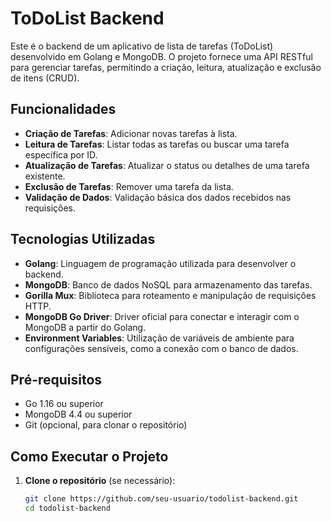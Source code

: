 # ToDoList Backend

Este é o backend de um aplicativo de lista de tarefas (ToDoList) desenvolvido em Golang e MongoDB. O projeto fornece uma API RESTful para gerenciar tarefas, permitindo a criação, leitura, atualização e exclusão de itens (CRUD).

## Funcionalidades

- **Criação de Tarefas**: Adicionar novas tarefas à lista.
- **Leitura de Tarefas**: Listar todas as tarefas ou buscar uma tarefa específica por ID.
- **Atualização de Tarefas**: Atualizar o status ou detalhes de uma tarefa existente.
- **Exclusão de Tarefas**: Remover uma tarefa da lista.
- **Validação de Dados**: Validação básica dos dados recebidos nas requisições.

## Tecnologias Utilizadas

- **Golang**: Linguagem de programação utilizada para desenvolver o backend.
- **MongoDB**: Banco de dados NoSQL para armazenamento das tarefas.
- **Gorilla Mux**: Biblioteca para roteamento e manipulação de requisições HTTP.
- **MongoDB Go Driver**: Driver oficial para conectar e interagir com o MongoDB a partir do Golang.
- **Environment Variables**: Utilização de variáveis de ambiente para configurações sensíveis, como a conexão com o banco de dados.

## Pré-requisitos

- Go 1.16 ou superior
- MongoDB 4.4 ou superior
- Git (opcional, para clonar o repositório)

## Como Executar o Projeto

1. **Clone o repositório** (se necessário):

   ```bash
   git clone https://github.com/seu-usuario/todolist-backend.git
   cd todolist-backend
